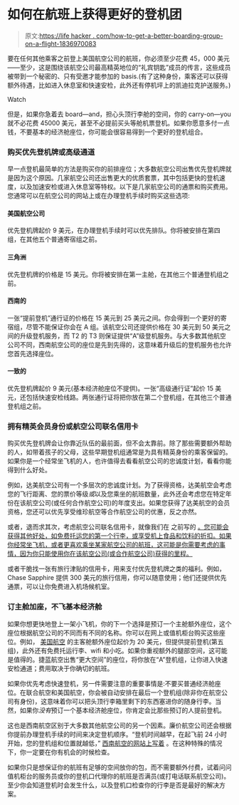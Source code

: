 # 如何在航班上获得更好的登机团

> 原文:[https://life hacker . com/how-to-get-a-better-boarding-group-on-a-flight-1836970083](https://lifehacker.com/how-to-get-a-better-boarding-group-on-a-flight-1836970083)

要在任何其他乘客之前登上美国航空公司的航班，你必须至少花费 45，000 美元——至少，这是围绕该航空公司最高精英地位的“礼宾钥匙”成员的传言，这些成员被带到一个秘密的、只有受邀才能参加的 basis⁠.(有了这种身份，乘客还可以获得额外待遇，比如进入休息室和快速安检，此外还有停机坪上的凯迪拉克护送服务。)

Watch

但是，如果你急着去 board⁠—and，担心头顶行李舱的空间，你的 carry-on⁠—you 就不必花费 45000 美元，甚至不必提前买头等舱机票登机。如果你愿意多付一点钱，不要基本的经济舱座位，你可能会很容易得到一个更好的登机组合。

### 购买优先登机牌或高级通道

早一点登机最简单的方法是购买你的前排座位；大多数航空公司出售优先登机牌就是因为这个原因。几家航空公司还出售更大的优质套票，其中包括更快的登机速度，以及加速安检或进入休息室等特权。以下是几家航空公司的通票和购买费用。您通常可以在航空公司的网站上或在办理登机手续时购买这些选项:

#### 美国航空公司

优先登机牌起价 9 美元，在办理登机手续时可以优先排队。你将被安排在第四组，在其他五个普通寄宿组之前。

#### 三角洲

优先登机牌的价格是 15 美元。你将被安排在第一主舱，在其他三个普通登机组之前。

#### 西南的

一张“提前登机”通行证的价格在 15 美元到 25 美元之间。你会得到一个更好的寄宿组，尽管不能保证你会在 A 组。该航空公司还提供价格在 30 美元到 50 美元之间的升级登机服务，而 T2 的 T3 则保证提供“A”级登机服务。与大多数其他航空公司不同，西南航空公司的座位是先到先得的，这意味着升级后的登机服务也允许您首先选择座位。

#### 一致的

优先登机牌起价 9 美元(基本经济舱座位不提供)。一张“高级通行证”起价 15 美元，还包括快速安检线路。两张通行证将把你放在第二个登机组，在其他三个普通登机组之前。

### 拥有精英会员身份或航空公司联名信用卡

购买优先登机牌会让你靠近队伍的最前面，但不会太靠前。除了那些需要额外帮助的人，如带着孩子的父母，这些早期登机组通常是为具有精英身份的乘客保留的。如果你是一个经常坐飞机的人，也许值得去看看航空公司的忠诚度计划，看看你能得到什么好处。

例如，达美航空公司有一个多层次的忠诚度计划。为了获得资格，达美航空会考虑您的飞行距离、您的票价等级*或*以及您乘坐的航班数量，此外还会考虑您在特定年份在该航空公司(或任何合作航空公司)的年度支出。如果您获得了达美航空的会员资格，您还可以优先享受维珍航空等合作航空公司的优惠，反之亦然。

或者，退而求其次，考虑航空公司联名信用卡，就像我们在 之前写的 [。您可能会获得其他好处，如免费托运您的第一个行李，或享受机上食品和饮料的折扣。如果你经常坐飞机，或者更喜欢乘坐某家航空公司的航班，这可能是你需要考虑的事情，因为你只能使用你在该航空公司(或合作航空公司)获得的里程。](https://twocents.lifehacker.com/should-you-get-an-airline-credit-card-1836427704)

或者干脆找一张有旅行津贴的信用卡，用来支付优先登机牌之类的福利。例如，Chase Sapphire 提供 300 美元的旅行信用，你可以随意使用；他们还提供优先通票，可以让你免费进入机场候机室。

### **订主舱加座，不飞基本经济舱**

如果你想更快地登上一架小飞机，你的下一个选择是预订一个主舱额外座位，这个座位根据航空公司的不同而有不同的名称。你可以在网上或值机柜台购买这些座位。例如， [美国航空](https://www.aa.com/i18n/travel-info/experience/seats/main-cabin-extra.jsp) 的主客舱额外座位起价为 20 美元，但提供提前登机(第五组)，此外还有免费托运行李、wifi 和小吃。如果你重视额外的腿部空间，这可能是值得的。捷蓝航空出售“更大空间”的座位，将你放在“A”登机组，让你进入快速安检通道；费用取决于你确切的航班。

如果你优先考虑快速登机，另一件需要注意的重要事情是:不要买普通经济舱座位。在联合航空和美国航空，你会被自动安排在最后一个登机组(除非你在航空公司有身份)，这意味着你可以把头顶行李箱里剩下的东西塞进你的随身行李。当然，如果你*没有*预订一个基本经济舱座位，你肯定会比那些预订的人提前登机。

这也是西南航空区别于大多数其他航空公司的另一个因素。廉价航空公司还会根据你提前办理登机手续的时间来决定登机顺序。“登机时间越早，在起飞前 24 小时开始，您的登机组和位置就越低，” [西南航空的网站上写着](https://www.southwest.com/html/generated/help/faqs/boarding_the_plane_faq.html) 。在这种特殊的情况下，你一定要在你有机会的时候检查。

如果你只是想保证你的航班有足够的空间放你的包，而不需要额外付费，试着问问值机柜台的服务员或你的登机口代理你的航班是否满员(或打电话联系航空公司)。至少你会知道登机时会发生什么，以及登机口检查你的行李是否是最好的解决方案。
